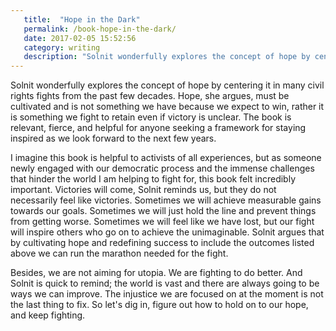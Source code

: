 ```yaml
---
   title:  "Hope in the Dark"
   permalink: /book-hope-in-the-dark/
   date: 2017-02-05 15:52:56
   category: writing
   description: "Solnit wonderfully explores the concept of hope by centering it in many civil rights fights from the past few decades. Hope, she argues, must be cultivated and is not something we have because we expect to win, rather it is something we fight to retain even if victory is unclear. The book is relevant, fierce, and helpful for anyone seeking a framework for staying inspired as we look forward to the next few years."
---
```


Solnit wonderfully explores the concept of hope by centering it in many civil rights fights from the past few decades. Hope, she argues, must be cultivated and is not something we have because we expect to win, rather it is something we fight to retain even if victory is unclear. The book is relevant, fierce, and helpful for anyone seeking a framework for staying inspired as we look forward to the next few years.

I imagine this book is helpful to activists of all experiences, but as someone newly engaged with our democratic process and the immense challenges that hinder the world I am helping to fight for, this book felt incredibly important. Victories will come, Solnit reminds us, but they do not necessarily feel like victories. Sometimes we will achieve measurable gains towards our goals. Sometimes we will just hold the line and prevent things from getting worse. Sometimes we will feel like we have lost, but our fight will inspire others who go on to achieve the unimaginable. Solnit argues that by cultivating hope and redefining success to include the outcomes listed above we can run the marathon needed for the fight.

Besides, we are not aiming for utopia. We are fighting to do better. And Solnit is quick to remind; the world is vast and there are always going to be ways we can improve. The injustice we are focused on at the moment is not the last thing to fix. So let's dig in, figure out how to hold on to our hope, and keep fighting.
